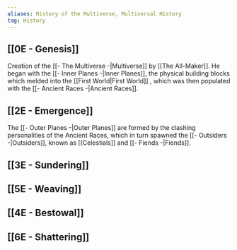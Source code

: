 ```yaml
---
aliases: History of the Multiverse, Multiversal History
tag: History
---
```

## [[0E - Genesis]]
 Creation of the [[- The Multiverse -|Multiverse]] by [[The All-Maker]]. He began with the [[- Inner Planes -|Inner Planes]], the physical building blocks which melded into the [[First World|First World]] , which was then populated with the [[- Ancient Races -|Ancient Races]].
## [[2E - Emergence]]
 The [[- Outer Planes -|Outer Planes]] are formed by the clashing personalities of the Ancient Races, which in turn spawned the [[- Outsiders -|Outsiders]], known as [[Celestials]] and [[- Fiends -|Fiends]].
## [[3E - Sundering]]
## [[5E - Weaving]]
## [[4E - Bestowal]]
## [[6E - Shattering]]

